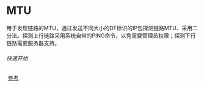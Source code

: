 # MTU

用于发现链路的MTU，通过发送不同大小的DF标识的IP包探测链路MTU、采用二分法。探测上行链路采用系统自带的PING命令，以免需要管理员权限；探测下行链路需要服务器支持。

###### 快速开始

​		[参考](https://github.com/human1001/mtu/tree/master/test)

